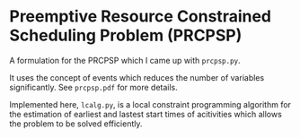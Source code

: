 Preemptive Resource Constrained Scheduling Problem (PRCPSP)
==================================================

A formulation for the PRCPSP which I came up with `prcpsp.py`. 

It uses the concept of events which reduces the number of variables significantly.
See `prcpsp.pdf` for more details.

Implemented here, `lcalg.py`, is a local constraint programming algorithm for the estimation of earliest and lastest start times of acitivities which allows the problem to be solved efficiently.

